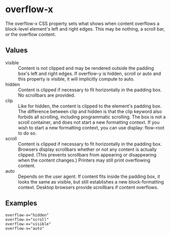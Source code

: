 # overflow-x

The overflow-x CSS property sets what shows when content overflows a block-level element's left and right edges. This may be nothing, a scroll bar, or the overflow content.


## Values

<dl>
<dt>visible</dt>
<dd>Content is not clipped and may be rendered outside the padding box's left and right edges. If overflow-y is hidden, scroll or auto and this property is visible, it will implicitly compute to auto.</dd>

<dt>hidden</dt>
<dd>Content is clipped if necessary to fit horizontally in the padding box. No scrollbars are provided.</dd>

<dt>clip </dt>
<dd>Like for hidden, the content is clipped to the element's padding box. The difference between clip and hidden is that the clip keyword also forbids all scrolling, including programmatic scrolling. The box is not a scroll container, and does not start a new formatting context. If you wish to start a new formatting context, you can use display: flow-root to do so.</dd>

<dt>scroll</dt>
<dd>Content is clipped if necessary to fit horizontally in the padding box. Browsers display scrollbars whether or not any content is actually clipped. (This prevents scrollbars from appearing or disappearing when the content changes.) Printers may still print overflowing content.</dd>

<dt>auto</dt>
<dd>Depends on the user agent. If content fits inside the padding box, it looks the same as visible, but still establishes a new block-formatting context. Desktop browsers provide scrollbars if content overflows.</dd>
</dl>

## Examples

```
overflow-x="hidden"
overflow-x="scroll"
overflow-x="visible"
overflow-x="auto"
```